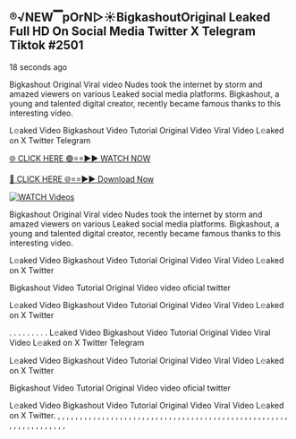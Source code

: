 ## ®️√NEW▔pOrN▷☀️Bigkashout​ Original Leaked Full HD On Social Media Twitter X Telegram Tiktok #2501

18 seconds ago

Bigkashout​ Original Viral video Nudes took the internet by storm and amazed viewers on various Leaked social media platforms. Bigkashout​, a young and talented digital creator, recently became famous thanks to this interesting video.

L𝚎aked Video Bigkashout​ Video Tutorial Original Video Viral Video L𝚎aked on X Twitter Telegram

[🌐 CLICK HERE 🟢==►► WATCH NOW](https://1024terabox.com/s/1RAkOioRyyrUQAMcP-nxl3w)

[🔴 CLICK HERE 🌐==►► Download Now](https://1024terabox.com/s/1RAkOioRyyrUQAMcP-nxl3w)

[![WATCH Videos](https://i.imgur.com/dJHk4Zq.gif)](https://1024terabox.com/s/1RAkOioRyyrUQAMcP-nxl3w)

Bigkashout​ Original Viral video Nudes took the internet by storm and amazed viewers on various Leaked social media platforms. Bigkashout​, a young and talented digital creator, recently became famous thanks to this interesting video.

L𝚎aked Video Bigkashout​ Video Tutorial Original Video Viral Video L𝚎aked on X Twitter

Bigkashout​ Video Tutorial Original Video video oficial twitter

L𝚎aked Video Bigkashout​ Video Tutorial Original Video Viral Video L𝚎aked on X Twitter

. . . . . . . . . L𝚎aked Video Bigkashout​ Video Tutorial Original Video Viral Video L𝚎aked on X Twitter Telegram

L𝚎aked Video Bigkashout​ Video Tutorial Original Video Viral Video L𝚎aked on X Twitter

Bigkashout​ Video Tutorial Original Video video oficial twitter

L𝚎aked Video Bigkashout​ Video Tutorial Original Video Viral Video L𝚎aked on X Twitter.
,
,
,
,
,
,
,
,
,
,
,
,
,
,
,
,
,
,
,
,
,
,
,
,
,
,
,
,
,
,
,
,
,
,
,
,
,
,
,
,
,
,
,
,
,
,
,
,
,
,
,
,
,
,
,
,
,
,
,
,
,
,
,
,
,
